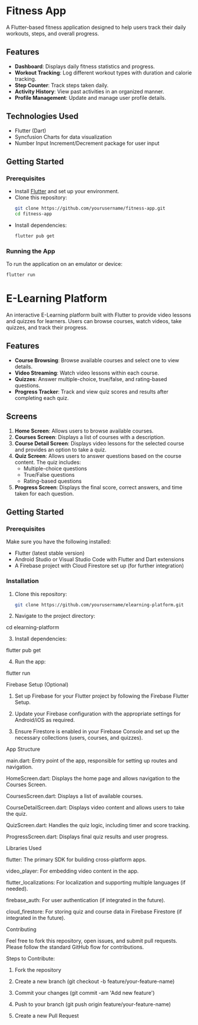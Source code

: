# Fitness App

A Flutter-based fitness application designed to help users track their daily workouts, steps, and overall progress.

## Features
- **Dashboard**: Displays daily fitness statistics and progress.
- **Workout Tracking**: Log different workout types with duration and calorie tracking.
- **Step Counter**: Track steps taken daily.
- **Activity History**: View past activities in an organized manner.
- **Profile Management**: Update and manage user profile details.

## Technologies Used
- Flutter (Dart)
- Syncfusion Charts for data visualization
- Number Input Increment/Decrement package for user input

## Getting Started

### Prerequisites
- Install [Flutter](https://flutter.dev/docs/get-started/install) and set up your environment.
- Clone this repository:
  ```bash
  git clone https://github.com/yourusername/fitness-app.git
  cd fitness-app
  ```
- Install dependencies:
  ```bash
  flutter pub get
  ```

### Running the App
To run the application on an emulator or device:
```bash
flutter run
```

# E-Learning Platform

An interactive E-Learning platform built with Flutter to provide video lessons and quizzes for learners. Users can browse courses, watch videos, take quizzes, and track their progress.

## Features

- **Course Browsing**: Browse available courses and select one to view details.
- **Video Streaming**: Watch video lessons within each course.
- **Quizzes**: Answer multiple-choice, true/false, and rating-based questions.
- **Progress Tracker**: Track and view quiz scores and results after completing each quiz.

## Screens

1. **Home Screen**: Allows users to browse available courses.
2. **Courses Screen**: Displays a list of courses with a description.
3. **Course Detail Screen**: Displays video lessons for the selected course and provides an option to take a quiz.
4. **Quiz Screen**: Allows users to answer questions based on the course content. The quiz includes:
   - Multiple-choice questions
   - True/False questions
   - Rating-based questions
5. **Progress Screen**: Displays the final score, correct answers, and time taken for each question.

## Getting Started

### Prerequisites

Make sure you have the following installed:

- Flutter (latest stable version)
- Android Studio or Visual Studio Code with Flutter and Dart extensions
- A Firebase project with Cloud Firestore set up (for further integration)

### Installation

1. Clone this repository:
   ```bash
   git clone https://github.com/yourusername/elearning-platform.git

2. Navigate to the project directory:

cd elearning-platform


3. Install dependencies:

flutter pub get


4. Run the app:

flutter run



Firebase Setup (Optional)

1. Set up Firebase for your Flutter project by following the Firebase Flutter Setup.


2. Update your Firebase configuration with the appropriate settings for Android/iOS as required.


3. Ensure Firestore is enabled in your Firebase Console and set up the necessary collections (users, courses, and quizzes).



App Structure

main.dart: Entry point of the app, responsible for setting up routes and navigation.

HomeScreen.dart: Displays the home page and allows navigation to the Courses Screen.

CoursesScreen.dart: Displays a list of available courses.

CourseDetailScreen.dart: Displays video content and allows users to take the quiz.

QuizScreen.dart: Handles the quiz logic, including timer and score tracking.

ProgressScreen.dart: Displays final quiz results and user progress.


Libraries Used

flutter: The primary SDK for building cross-platform apps.

video_player: For embedding video content in the app.

flutter_localizations: For localization and supporting multiple languages (if needed).

firebase_auth: For user authentication (if integrated in the future).

cloud_firestore: For storing quiz and course data in Firebase Firestore (if integrated in the future).


Contributing

Feel free to fork this repository, open issues, and submit pull requests. Please follow the standard GitHub flow for contributions.

Steps to Contribute:

1. Fork the repository


2. Create a new branch (git checkout -b feature/your-feature-name)


3. Commit your changes (git commit -am 'Add new feature')


4. Push to your branch (git push origin feature/your-feature-name)


5. Create a new Pull Request


